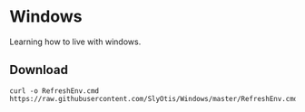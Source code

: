 # Windows
Learning how to live with windows.

## Download
```
curl -o RefreshEnv.cmd https://raw.githubusercontent.com/SlyOtis/Windows/master/RefreshEnv.cmd
```
